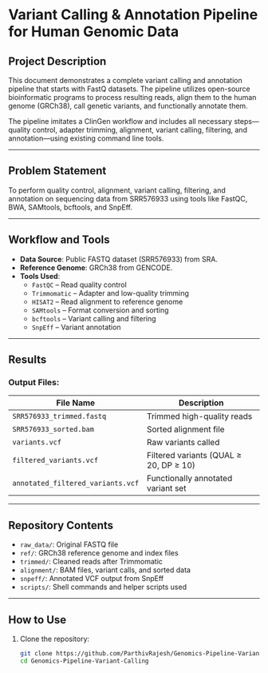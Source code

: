 #  Variant Calling & Annotation Pipeline for Human Genomic Data

## Project Description
This document demonstrates a complete variant calling and annotation pipeline that starts with FastQ datasets. The pipeline utilizes open-source bioinformatic programs to process resulting reads, align them to the human genome (GRCh38), call genetic variants, and functionally annotate them. 

The pipeline imitates a ClinGen workflow and includes all necessary steps—quality control, adapter trimming, alignment, variant calling, filtering, and annotation—using existing command line tools.

---

## Problem Statement
To perform quality control, alignment, variant calling, filtering, and annotation on sequencing data from SRR576933 using tools like FastQC, BWA, SAMtools, bcftools, and SnpEff.

---

## Workflow and Tools

- **Data Source**: Public FASTQ dataset (SRR576933) from SRA.
- **Reference Genome**: GRCh38 from GENCODE.
- **Tools Used**:
  - `FastQC` – Read quality control
  - `Trimmomatic` – Adapter and low-quality trimming
  - `HISAT2` – Read alignment to reference genome
  - `SAMtools` – Format conversion and sorting
  - `bcftools` – Variant calling and filtering
  - `SnpEff` – Variant annotation

---

## Results

### Output Files:
| File Name                          | Description                             |
|-----------------------------------|-----------------------------------------|
| `SRR576933_trimmed.fastq`         | Trimmed high-quality reads              |
| `SRR576933_sorted.bam`            | Sorted alignment file                   |
| `variants.vcf`                    | Raw variants called                     |
| `filtered_variants.vcf`           | Filtered variants (QUAL ≥ 20, DP ≥ 10)  |
| `annotated_filtered_variants.vcf` | Functionally annotated variant set      |


---

## Repository Contents

- `raw_data/`: Original FASTQ file
- `ref/`: GRCh38 reference genome and index files
- `trimmed/`: Cleaned reads after Trimmomatic
- `alignment/`: BAM files, variant calls, and sorted data
- `snpeff/`: Annotated VCF output from SnpEff
- `scripts/`: Shell commands and helper scripts used

---

## How to Use

1. Clone the repository:
   ```bash
   git clone https://github.com/ParthivRajesh/Genomics-Pipeline-Variant-Calling.git
   cd Genomics-Pipeline-Variant-Calling
